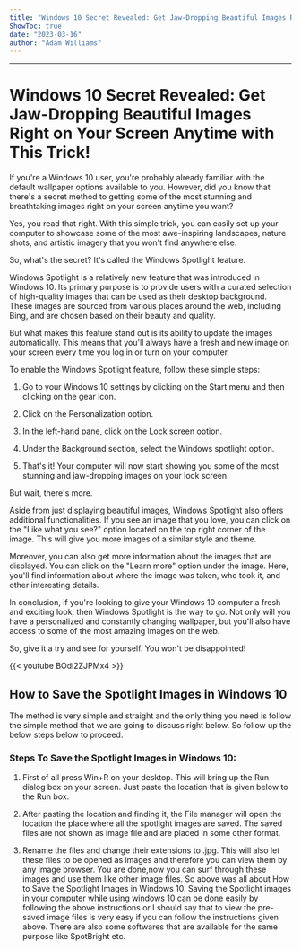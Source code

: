 ```yaml
---
title: "Windows 10 Secret Revealed: Get Jaw-Dropping Beautiful Images Right on Your Screen Anytime with This Trick!"
ShowToc: true 
date: "2023-03-16"
author: "Adam Williams"
---
```

*****
# Windows 10 Secret Revealed: Get Jaw-Dropping Beautiful Images Right on Your Screen Anytime with This Trick!

If you're a Windows 10 user, you're probably already familiar with the default wallpaper options available to you. However, did you know that there's a secret method to getting some of the most stunning and breathtaking images right on your screen anytime you want?

Yes, you read that right. With this simple trick, you can easily set up your computer to showcase some of the most awe-inspiring landscapes, nature shots, and artistic imagery that you won't find anywhere else.

So, what's the secret? It's called the Windows Spotlight feature.

Windows Spotlight is a relatively new feature that was introduced in Windows 10. Its primary purpose is to provide users with a curated selection of high-quality images that can be used as their desktop background. These images are sourced from various places around the web, including Bing, and are chosen based on their beauty and quality.

But what makes this feature stand out is its ability to update the images automatically. This means that you'll always have a fresh and new image on your screen every time you log in or turn on your computer.

To enable the Windows Spotlight feature, follow these simple steps:

1. Go to your Windows 10 settings by clicking on the Start menu and then clicking on the gear icon.

2. Click on the Personalization option.

3. In the left-hand pane, click on the Lock screen option.

4. Under the Background section, select the Windows spotlight option.

5. That's it! Your computer will now start showing you some of the most stunning and jaw-dropping images on your lock screen.

But wait, there's more.

Aside from just displaying beautiful images, Windows Spotlight also offers additional functionalities. If you see an image that you love, you can click on the "Like what you see?" option located on the top right corner of the image. This will give you more images of a similar style and theme.

Moreover, you can also get more information about the images that are displayed. You can click on the "Learn more" option under the image. Here, you'll find information about where the image was taken, who took it, and other interesting details.

In conclusion, if you're looking to give your Windows 10 computer a fresh and exciting look, then Windows Spotlight is the way to go. Not only will you have a personalized and constantly changing wallpaper, but you'll also have access to some of the most amazing images on the web.

So, give it a try and see for yourself. You won't be disappointed!

{{< youtube BOdi2ZJPMx4 >}} 



## How to Save the Spotlight Images in Windows 10


The method is very simple and straight and the only thing you need is follow the simple method that we are going to discuss right below. So follow up the below steps below to proceed.

 
### Steps To Save the Spotlight Images in Windows 10:


1. First of all press Win+R on your desktop. This will bring up the Run dialog box on your screen. Just paste the location that is given below to the Run box.

2. After pasting the location and finding it, the File manager will open the location the place where all the spotlight images are saved. The saved files are not shown as image file and are placed in some other format.
3. Rename the files and change their extensions to .jpg. This will also let these files to be opened as images and therefore you can view them by any image browser. You are done,now you can surf through these images and use them like other image files.
So above was all about How to Save the Spotlight Images in Windows 10. Saving the Spotlight images in your computer while using windows 10 can be done easily by following the above instructions or I should say that to view the pre-saved image files is very easy if you can follow the instructions given above. There are also some softwares that are available for the same purpose like SpotBright etc.





